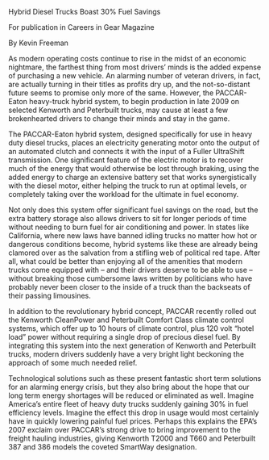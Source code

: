 Hybrid Diesel Trucks Boast 30% Fuel Savings

For publication in Careers in Gear Magazine

By Kevin Freeman

As modern operating costs continue to rise in the midst of an economic nightmare, the farthest thing from most drivers’ minds is the added expense of purchasing a new vehicle. An alarming number of veteran drivers, in fact, are actually turning in their titles as profits dry up, and the not-so-distant future seems to promise only more of the same. However, the PACCAR-Eaton heavy-truck hybrid system, to begin production in late 2009 on selected Kenworth and Peterbuilt trucks, may cause at least a few brokenhearted drivers to change their minds and stay in the game. 

The PACCAR-Eaton hybrid system, designed specifically for use in heavy duty diesel trucks, places an electricity generating motor onto the output of an automated clutch and connects it with the input of a Fuller UltraShift transmission. One significant feature of the electric motor is to recover much of the energy that would otherwise be lost through braking, using the added energy to charge an extensive battery set that works synergistically with the diesel motor, either helping the truck to run at optimal levels, or completely taking over the workload for the ultimate in fuel economy. 

Not only does this system offer significant fuel savings on the road, but the extra battery storage also allows drivers to sit for longer periods of time without needing to burn fuel for air conditioning and power. In states like California, where new laws have banned idling trucks no matter how hot or dangerous conditions become, hybrid systems like these are already being clamored over as the salvation from a stifling web of political red tape. After all, what could be better than enjoying all of the amenities that modern trucks come equipped with – and their drivers deserve to be able to use – without breaking those cumbersome laws written by politicians who have probably never been closer to the inside of a truck than the backseats of their passing limousines.

In addition to the revolutionary hybrid concept, PACCAR recently rolled out the Kenworth CleanPower and Peterbuilt Comfort Class climate control systems, which offer up to 10 hours of climate control, plus 120 volt “hotel load” power without requiring a single drop of precious diesel fuel. By integrating this system into the next generation of Kenworth and Peterbuilt trucks, modern drivers suddenly have a very bright light beckoning the approach of some much needed relief. 

Technological solutions such as these present fantastic short term solutions for an alarming energy crisis, but they also bring about the hope that our long term energy shortages will be reduced or eliminated as well. Imagine America’s entire fleet of heavy duty trucks suddenly gaining 30% in fuel efficiency levels. Imagine the effect this drop in usage would most certainly have in quickly lowering painful fuel prices. Perhaps this explains the EPA’s 2007 exclaim over PACCAR’s strong drive to bring improvement to the freight hauling industries, giving Kenworth T2000 and T660 and Peterbuilt 387 and 386 models the coveted SmartWay designation.

